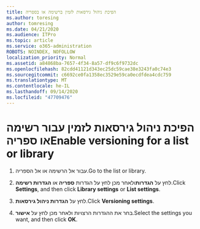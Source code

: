 ```yaml
---
title: הפיכת ניהול גירסאות לזמין ברשימה או בספריה
ms.author: toresing
author: tomresing
ms.date: 04/21/2020
ms.audience: ITPro
ms.topic: article
ms.service: o365-administration
ROBOTS: NOINDEX, NOFOLLOW
localization_priority: Normal
ms.assetid: a84868ba-7657-4f34-8a57-df9c6f9732dc
ms.openlocfilehash: 82cdd41121d343ec25dc59cae38e3243fa0c74e3
ms.sourcegitcommit: c6692ce0fa1358ec3529e59ca0ecdfdea4cdc759
ms.translationtype: MT
ms.contentlocale: he-IL
ms.lasthandoff: 09/14/2020
ms.locfileid: "47709476"
---
```

# <a name="enable-versioning-for-a-list-or-library"></a><span data-ttu-id="ec00d-102">הפיכת ניהול גירסאות לזמין עבור רשימה או ספריה</span><span class="sxs-lookup"><span data-stu-id="ec00d-102">Enable versioning for a list or library</span></span>

1. <span data-ttu-id="ec00d-103">עבור אל הרשימה או אל הספריה.</span><span class="sxs-lookup"><span data-stu-id="ec00d-103">Go to the list or library.</span></span>
    
2. <span data-ttu-id="ec00d-104">לחץ על **הגדרות**ולאחר מכן לחץ על הגדרות **ספריה** או **הגדרות רשימה**.</span><span class="sxs-lookup"><span data-stu-id="ec00d-104">Click **Settings**, and then click **Library settings** or **List settings**.</span></span>
    
3. <span data-ttu-id="ec00d-105">לחץ על **הגדרות ניהול גירסאות**.</span><span class="sxs-lookup"><span data-stu-id="ec00d-105">Click **Versioning settings**.</span></span>
    
4. <span data-ttu-id="ec00d-106">בחר את ההגדרות הרצויות ולאחר מכן לחץ על **אישור**.</span><span class="sxs-lookup"><span data-stu-id="ec00d-106">Select the settings you want, and then click **OK**.</span></span>
    

